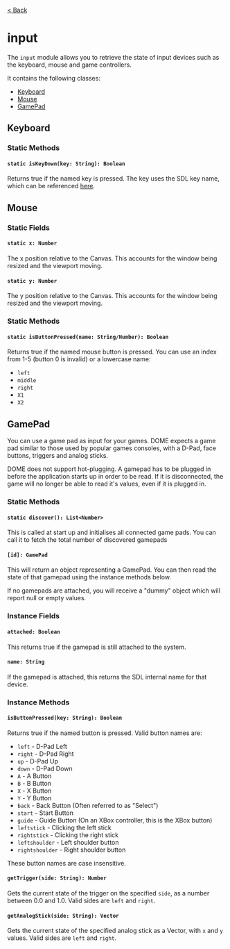 [< Back](.)

input
================

The `input` module allows you to retrieve the state of input devices such as the keyboard, mouse and game controllers.

It contains the following classes:

* [Keyboard](#keyboard)
* [Mouse](#mouse)
* [GamePad](#gamepad)

## Keyboard

### Static Methods

#### `static isKeyDown(key: String): Boolean`
Returns true if the named key is pressed. The key uses the SDL key name, which can be referenced [here](https://wiki.libsdl.org/SDL_Keycode).

## Mouse

### Static Fields

#### `static x: Number`
The x position relative to the Canvas. This accounts for the window being resized and the viewport moving.

#### `static y: Number`
The y position relative to the Canvas. This accounts for the window being resized and the viewport moving.

### Static Methods

#### `static isButtonPressed(name: String/Number): Boolean`
Returns true if the named mouse button is pressed. 
You can use an index from 1-5 (button 0 is invalid) or a lowercase name:
* `left`
* `middle`
* `right`
* `X1`
* `X2`

## GamePad

You can use a game pad as input for your games. DOME expects a game pad similar to those used by popular games consoles, with a D-Pad, face buttons, triggers and analog sticks.

DOME does not support hot-plugging. A gamepad has to be plugged in before the application starts up in order to be read. If it is disconnected, the game will no longer be able to read it's values, even if it is plugged in.

### Static Methods

#### `static discover(): List<Number>`
This is called at start up and initialises all connected game pads. You can call it to fetch the total number of discovered gamepads

#### `[id]: GamePad`
This will return an object representing a GamePad. You can then read the state of that gamepad using the instance methods below.

If no gamepads are attached, you will receive a "dummy" object which will report null or empty values.

### Instance Fields
#### `attached: Boolean`
This returns true if the gamepad is still attached to the system.
#### `name: String`
If the gamepad is attached, this returns the SDL internal name for that device.

### Instance Methods

#### `isButtonPressed(key: String): Boolean`
Returns true if the named button is pressed. Valid button names are:
 * `left` - D-Pad Left
 * `right` - D-Pad Right
 * `up` - D-Pad Up
 * `down` - D-Pad Down
 * `A` - A Button
 * `B` - B Button
 * `X` - X Button
 * `Y` - Y Button
 * `back` - Back Button (Often referred to as "Select")
 * `start` - Start Button
 * `guide` - Guide Button (On an XBox controller, this is the XBox button)
 * `leftstick` - Clicking the left stick
 * `rightstick` - Clicking the right stick
 * `leftshoulder` - Left shoulder button
 * `rightshoulder` - Right shoulder button

These button names are case insensitive.

#### `getTrigger(side: String): Number`
Gets the current state of the trigger on the specified `side`, as a number between 0.0 and 1.0.
Valid sides are `left` and `right`.

#### `getAnalogStick(side: String): Vector`
Gets the current state of the specified analog stick as a Vector, with `x` and `y` values. 
Valid sides are `left` and `right`.

